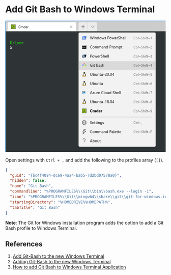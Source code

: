 # Add Git Bash to Windows Terminal

![Git Bash](../images/gitbash-term.png)

Open settings with `Ctrl + ,` and add the following to the profiles array (`[]`).

```json
{
  "guid": "{bc4f4084-dc69-4aa4-bab5-7d2bd07578a0}",
  "hidden": false,
  "name": "Git Bash",
  "commandline": "%PROGRAMFILES%\\Git\\bin\\bash.exe --login -i",
  "icon": "%PROGRAMFILES%\\Git\\mingw64\\share\\git\\git-for-windows.ico",
  "startingDirectory": "%HOMEDRIVE%%HOMEPATH%",
  "tabTitle": "Git Bash"
}
```

**Note**: The Git for Windows installation program adds the option to add a Git Bash profile to Windows Terminal.

## References

1. [Add Git-Bash to the new Windows Terminal](https://www.belter.io/add-git-bash-to-windows-terminal/)
1. [Adding Git-Bash to the new Windows Terminal](https://stackoverflow.com/a/57369284/6146580)
1. [How to add Git Bash to Windows Terminal Application](https://executecommands.com/add-git-bash-to-windows-terminal-app-profile/)
